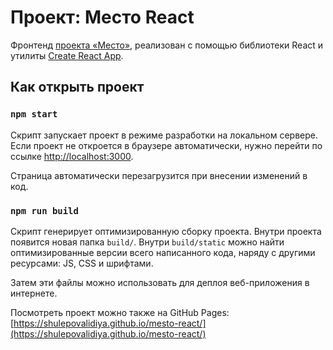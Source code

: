 # Проект: Место React

Фронтенд [проекта «Место»](https://github.com/shulepovalidiya/mesto), реализован с помощью библиотеки React и утилиты [Create React App](https://github.com/facebook/create-react-app).

## Как открыть проект

### `npm start`

Скрипт запускает проект в режиме разработки на локальном сервере.\
Если проект не откроется в браузере автоматически, нужно перейти по ссылке [http://localhost:3000](http://localhost:3000).

Страница автоматически перезагрузится при внесении изменений в код.

### `npm run build`

Скрипт генерирует оптимизированную сборку проекта. Внутри проекта появится новая папка `build/`. Внутри `build/static` можно найти оптимизированные версии всего написанного кода, наряду с другими ресурсами: JS, CSS и шрифтами. 

Затем эти файлы можно использовать для деплоя веб-приложения в интернете.

Посмотреть проект можно также на GitHub Pages: [https://shulepovalidiya.github.io/mesto-react/](https://shulepovalidiya.github.io/mesto-react/)

